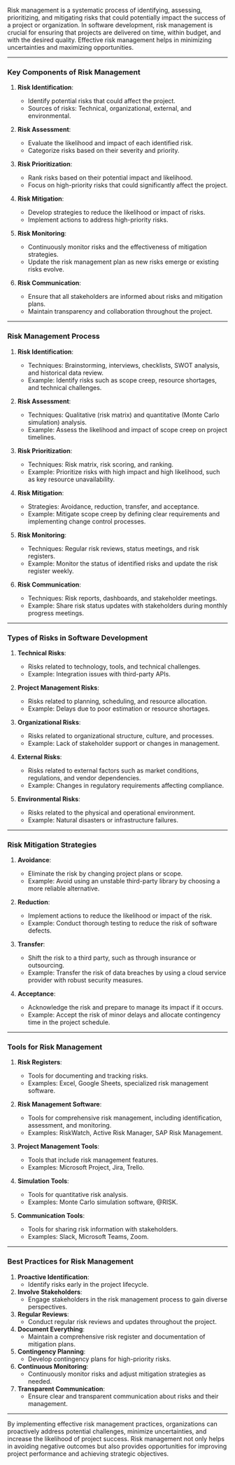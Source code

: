 Risk management is a systematic process of identifying, assessing, prioritizing, and mitigating risks that could potentially impact the success of a project or organization. In software development, risk management is crucial for ensuring that projects are delivered on time, within budget, and with the desired quality. Effective risk management helps in minimizing uncertainties and maximizing opportunities.

---

### **Key Components of Risk Management**
1. **Risk Identification**:
   - Identify potential risks that could affect the project.
   - Sources of risks: Technical, organizational, external, and environmental.

2. **Risk Assessment**:
   - Evaluate the likelihood and impact of each identified risk.
   - Categorize risks based on their severity and priority.

3. **Risk Prioritization**:
   - Rank risks based on their potential impact and likelihood.
   - Focus on high-priority risks that could significantly affect the project.

4. **Risk Mitigation**:
   - Develop strategies to reduce the likelihood or impact of risks.
   - Implement actions to address high-priority risks.

5. **Risk Monitoring**:
   - Continuously monitor risks and the effectiveness of mitigation strategies.
   - Update the risk management plan as new risks emerge or existing risks evolve.

6. **Risk Communication**:
   - Ensure that all stakeholders are informed about risks and mitigation plans.
   - Maintain transparency and collaboration throughout the project.

---

### **Risk Management Process**
1. **Risk Identification**:
   - Techniques: Brainstorming, interviews, checklists, SWOT analysis, and historical data review.
   - Example: Identify risks such as scope creep, resource shortages, and technical challenges.

2. **Risk Assessment**:
   - Techniques: Qualitative (risk matrix) and quantitative (Monte Carlo simulation) analysis.
   - Example: Assess the likelihood and impact of scope creep on project timelines.

3. **Risk Prioritization**:
   - Techniques: Risk matrix, risk scoring, and ranking.
   - Example: Prioritize risks with high impact and high likelihood, such as key resource unavailability.

4. **Risk Mitigation**:
   - Strategies: Avoidance, reduction, transfer, and acceptance.
   - Example: Mitigate scope creep by defining clear requirements and implementing change control processes.

5. **Risk Monitoring**:
   - Techniques: Regular risk reviews, status meetings, and risk registers.
   - Example: Monitor the status of identified risks and update the risk register weekly.

6. **Risk Communication**:
   - Techniques: Risk reports, dashboards, and stakeholder meetings.
   - Example: Share risk status updates with stakeholders during monthly progress meetings.

---

### **Types of Risks in Software Development**
1. **Technical Risks**:
   - Risks related to technology, tools, and technical challenges.
   - Example: Integration issues with third-party APIs.

2. **Project Management Risks**:
   - Risks related to planning, scheduling, and resource allocation.
   - Example: Delays due to poor estimation or resource shortages.

3. **Organizational Risks**:
   - Risks related to organizational structure, culture, and processes.
   - Example: Lack of stakeholder support or changes in management.

4. **External Risks**:
   - Risks related to external factors such as market conditions, regulations, and vendor dependencies.
   - Example: Changes in regulatory requirements affecting compliance.

5. **Environmental Risks**:
   - Risks related to the physical and operational environment.
   - Example: Natural disasters or infrastructure failures.

---

### **Risk Mitigation Strategies**
1. **Avoidance**:
   - Eliminate the risk by changing project plans or scope.
   - Example: Avoid using an unstable third-party library by choosing a more reliable alternative.

2. **Reduction**:
   - Implement actions to reduce the likelihood or impact of the risk.
   - Example: Conduct thorough testing to reduce the risk of software defects.

3. **Transfer**:
   - Shift the risk to a third party, such as through insurance or outsourcing.
   - Example: Transfer the risk of data breaches by using a cloud service provider with robust security measures.

4. **Acceptance**:
   - Acknowledge the risk and prepare to manage its impact if it occurs.
   - Example: Accept the risk of minor delays and allocate contingency time in the project schedule.

---

### **Tools for Risk Management**
1. **Risk Registers**:
   - Tools for documenting and tracking risks.
   - Examples: Excel, Google Sheets, specialized risk management software.

2. **Risk Management Software**:
   - Tools for comprehensive risk management, including identification, assessment, and monitoring.
   - Examples: RiskWatch, Active Risk Manager, SAP Risk Management.

3. **Project Management Tools**:
   - Tools that include risk management features.
   - Examples: Microsoft Project, Jira, Trello.

4. **Simulation Tools**:
   - Tools for quantitative risk analysis.
   - Examples: Monte Carlo simulation software, @RISK.

5. **Communication Tools**:
   - Tools for sharing risk information with stakeholders.
   - Examples: Slack, Microsoft Teams, Zoom.

---

### **Best Practices for Risk Management**
1. **Proactive Identification**:
   - Identify risks early in the project lifecycle.
2. **Involve Stakeholders**:
   - Engage stakeholders in the risk management process to gain diverse perspectives.
3. **Regular Reviews**:
   - Conduct regular risk reviews and updates throughout the project.
4. **Document Everything**:
   - Maintain a comprehensive risk register and documentation of mitigation plans.
5. **Contingency Planning**:
   - Develop contingency plans for high-priority risks.
6. **Continuous Monitoring**:
   - Continuously monitor risks and adjust mitigation strategies as needed.
7. **Transparent Communication**:
   - Ensure clear and transparent communication about risks and their management.

---

By implementing effective risk management practices, organizations can proactively address potential challenges, minimize uncertainties, and increase the likelihood of project success. Risk management not only helps in avoiding negative outcomes but also provides opportunities for improving project performance and achieving strategic objectives.
